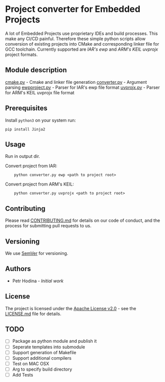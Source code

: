 # Project converter for Embedded Projects

A lot of Embedded Projects use proprietary IDEs and build processes. This make any CI/CD painful. Therefore these simple python scripts allow conversion of existing projects into CMake and corresponding linker file for GCC toolchain. Currently supported are *IAR's ewp* and *ARM's KEIL uvprojx* project formats.

## Module description

[cmake.py](cmake.py) - Cmake and linker file generation
[converter.py](converter.py) - Argument parsing
[ewpproject.py](ewpproject) - Parser for IAR's ewp file format
[uvprojx.py](uvprojx.py) - Parser for ARM's KEIL uvprojx file format

## Prerequisites

Install `python3` on your system run:
```shell
pip install Jinja2
```

## Usage

Run in output dir.

Convert project from IAR:
```
    python converter.py ewp <path to project root>
```
Convert project from ARM's KEIL:
```
    python converter.py uvprojx <path to project root>
```	

## Contributing

Please read [CONTRIBUTING.md](CONTRIBUTING.md) for details on our code of conduct, and the process for submitting pull requests to us.

## Versioning

We use [SemVer](semver.org) for versioning.

## Authors

- Petr Hodina - *Initial work*

## License

The project is licensed under the [Apache License v2.0](https://www.apache.org/licenses/LICENSE-2.0) - see the [LICENSE.md](LICENSE.md) file for details.

## TODO
- [ ] Package as python module and publish it
- [ ] Seperate templates into submodule
- [ ] Support generation of Makefile
- [ ] Support additional compilers
- [ ] Test on MAC OSX 
- [ ] Arg to specify build directory
- [ ] Add Tests
